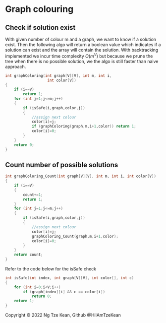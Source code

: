 # Graph colouring

## Check if solution exist

With given number of colour m and a graph, we want to know if a solution exist. Then the following algo will return a boolean value which indicates if a solution can exist and the array will contain the solution. With backtracking implemented we incur time complexity $O(m^V)$ but because we prune the tree when there is no possible solution, we the algo is still faster than naive approach.

```c
int graphColoring(int graph[V][V], int m, int i,
                   int color[V])
{
    if (i==V)
        return 1;
    for (int j=1;j<=m;j++)
    {
        if (isSafe(i,graph,color,j))
        {
            //assign next colour
            color[i]=j;
            if (graphColoring(graph,m,i+1,color)) return 1;
            color[i]=0;
        }
    }
    return 0;
}
```

## Count number of possible solutions

```c
int graphColoring_Count(int graph[V][V], int m, int i, int color[V])
{
    if (i==V)
    {
        count+=1;
        return 1;
    }
    for (int j=1;j<=m;j++)
    {
        if (isSafe(i,graph,color,j))
        {
            //assign next colour
            color[i]=j;
            graphColoring_Count(graph,m,i+1,color);
            color[i]=0;
        }
    }
    return count;
}
```

Refer to the code below for the isSafe check

```c
int isSafe(int index, int graph[V][V], int color[], int c)
{
    for (int i=0;i<V;i++)
        if (graph[index][i] && c == color[i])
            return 0;
    return 1;
}
```

Copyright © 2022 Ng Tze Kean, Github @HiIAmTzeKean
